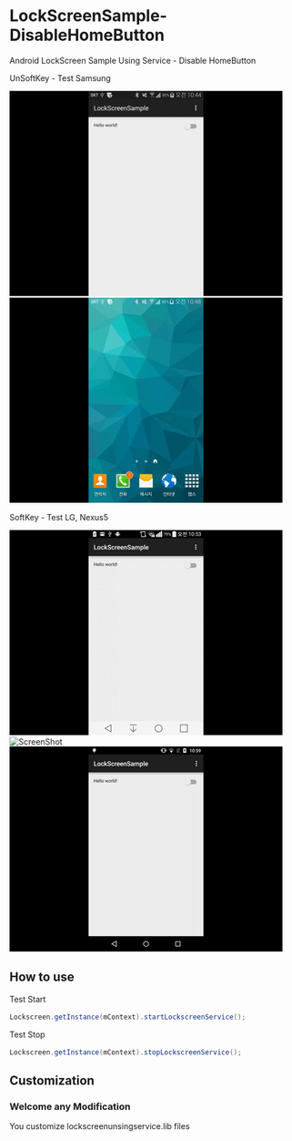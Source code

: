 # LockScreenSample-DisableHomeButton
Android LockScreen Sample Using Service - Disable HomeButton

UnSoftKey - Test Samsung

![ScreenShot](rawimg/unsoftkey_unlock_samsung.gif)![ScreenShot](rawimg/unsoftkey_lock_samsung.gif)

SoftKey - Test LG, Nexus5

![ScreenShot](rawimg/softkey_unlock_lg.gif)![ScreenShot](rawimg/softkey_lock_lg.gif) ![ScreenShot](rawimg/softkey_unlock_nexus5.gif)




## How to use

Test Start
```java
Lockscreen.getInstance(mContext).startLockscreenService();
```

Test Stop
```java
Lockscreen.getInstance(mContext).stopLockscreenService();
```

## Customization
### Welcome any Modification
You customize lockscreenunsingservice.lib files

